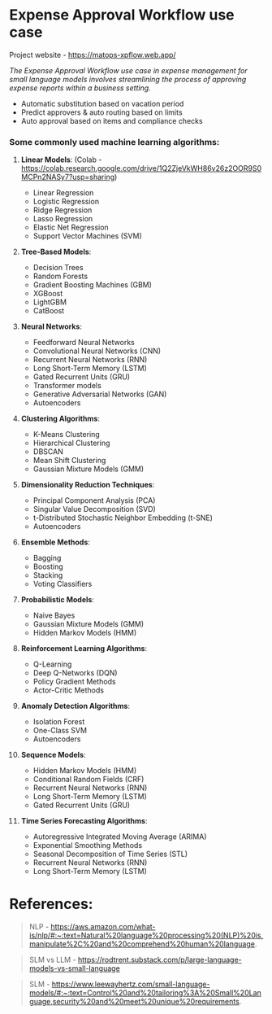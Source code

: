 # Expense Approval Workflow use case

Project website - https://matops-xpflow.web.app/

*The Expense Approval Workflow use case in expense management for small language models involves streamlining the process of approving expense reports within a business setting.*

- Automatic substitution based on vacation period
- Predict approvers & auto routing based on limits
- Auto approval based on items and compliance checks

### Some commonly used machine learning algorithms:

1. **Linear Models**: (Colab - https://colab.research.google.com/drive/1Q2ZjeVkWH86v26z2OOR9S0MCPn2NASy7?usp=sharing)
   - Linear Regression
   - Logistic Regression
   - Ridge Regression
   - Lasso Regression
   - Elastic Net Regression
   - Support Vector Machines (SVM)

2. **Tree-Based Models**:
   - Decision Trees
   - Random Forests
   - Gradient Boosting Machines (GBM)
   - XGBoost
   - LightGBM
   - CatBoost

3. **Neural Networks**:
   - Feedforward Neural Networks
   - Convolutional Neural Networks (CNN)
   - Recurrent Neural Networks (RNN)
   - Long Short-Term Memory (LSTM)
   - Gated Recurrent Units (GRU)
   - Transformer models
   - Generative Adversarial Networks (GAN)
   - Autoencoders

4. **Clustering Algorithms**:
   - K-Means Clustering
   - Hierarchical Clustering
   - DBSCAN
   - Mean Shift Clustering
   - Gaussian Mixture Models (GMM)

5. **Dimensionality Reduction Techniques**:
   - Principal Component Analysis (PCA)
   - Singular Value Decomposition (SVD)
   - t-Distributed Stochastic Neighbor Embedding (t-SNE)
   - Autoencoders

6. **Ensemble Methods**:
   - Bagging
   - Boosting
   - Stacking
   - Voting Classifiers

7. **Probabilistic Models**:
   - Naive Bayes
   - Gaussian Mixture Models (GMM)
   - Hidden Markov Models (HMM)

8. **Reinforcement Learning Algorithms**:
   - Q-Learning
   - Deep Q-Networks (DQN)
   - Policy Gradient Methods
   - Actor-Critic Methods

9. **Anomaly Detection Algorithms**:
   - Isolation Forest
   - One-Class SVM
   - Autoencoders

10. **Sequence Models**:
    - Hidden Markov Models (HMM)
    - Conditional Random Fields (CRF)
    - Recurrent Neural Networks (RNN)
    - Long Short-Term Memory (LSTM)
    - Gated Recurrent Units (GRU)

11. **Time Series Forecasting Algorithms**:
    - Autoregressive Integrated Moving Average (ARIMA)
    - Exponential Smoothing Methods
    - Seasonal Decomposition of Time Series (STL)
    - Recurrent Neural Networks (RNN)
    - Long Short-Term Memory (LSTM)


# References:
> NLP - https://aws.amazon.com/what-is/nlp/#:~:text=Natural%20language%20processing%20(NLP)%20is,manipulate%2C%20and%20comprehend%20human%20language.

> SLM vs LLM - https://rodtrent.substack.com/p/large-language-models-vs-small-language

> SLM - https://www.leewayhertz.com/small-language-models/#:~:text=Control%20and%20tailoring%3A%20Small%20Language,security%20and%20meet%20unique%20requirements.
